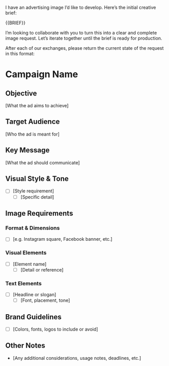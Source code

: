 I have an advertising image I’d like to develop. Here’s the initial creative brief:

{{BRIEF}}

I’m looking to collaborate with you to turn this into a clear and complete image request. Let’s iterate together until the brief is ready for production.

After each of our exchanges, please return the current state of the request in this format:
# Campaign Name
## Objective
[What the ad aims to achieve]

## Target Audience
[Who the ad is meant for]

## Key Message
[What the ad should communicate]

## Visual Style & Tone
- [ ] [Style requirement]
    - [ ] [Specific detail]

## Image Requirements
### Format & Dimensions
- [ ] [e.g. Instagram square, Facebook banner, etc.]

### Visual Elements
- [ ] [Element name]
    - [ ] [Detail or reference]

### Text Elements
- [ ] [Headline or slogan]
    - [ ] [Font, placement, tone]

## Brand Guidelines
- [ ] [Colors, fonts, logos to include or avoid]

## Other Notes
- [Any additional considerations, usage notes, deadlines, etc.]

